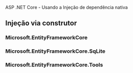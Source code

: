 ASP .NET Core - Usando a Injeção de dependência nativa

## Injeção via construtor
### Microsoft.EntityFrameworkCore
### Microsoft.EntityFrameworkCore.SqLite
### Microsoft.EntityFrameworkCore.Tools
